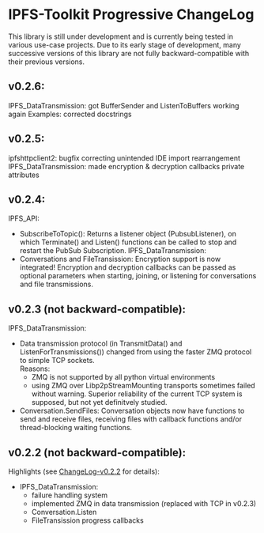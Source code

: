 # IPFS-Toolkit Progressive ChangeLog 
This library is still under development and is currently being tested in various use-case projects. Due to its early stage of development, many successive versions of this library are not fully backward-compatible with their previous versions.

## v0.2.6:
IPFS_DataTransmission: got BufferSender and ListenToBuffers working again
Examples: corrected docstrings

## v0.2.5:
ipfshttpclient2: bugfix correcting unintended IDE import rearrangement
IPFS_DataTransmission: made encryption & decryption callbacks private attributes 

## v0.2.4:
IPFS_API:
  - SubscribeToTopic(): Returns a listener object (PubsubListener), on which Terminate() and Listen() functions can be called to stop and restart the PubSub Subscription.
IPFS_DataTransmission:
  - Conversations and FileTransission: Encryption support is now integrated! Encryption and decryption callbacks can be passed as optional parameters when starting, joining, or listening for conversations and file transmissions.
## v0.2.3 (not backward-compatible):
IPFS_DataTransmission:
  - Data transmission protocol (in TransmitData() and ListenForTransmissions()) changed from using the faster ZMQ protocol to simple TCP sockets.  
  Reasons:
    - ZMQ is not supported by all python virtual environments
    - using ZMQ over Libp2pStreamMounting transports sometimes failed without warning. Superior reliability of the current TCP system is supposed, but not yet definitvely studied.
  - Conversation.SendFiles: Conversation objects now have functions to send and receive files, receiving files with callback functions and/or thread-blocking waiting functions.

## v0.2.2 (not backward-compatible):
Highlights (see [ChangeLog-v0.2.2](./ChangeLog-v0.2.2.md) for details):
  - IPFS_DataTransmission:
    - failure handling system
    - implemented ZMQ in data transmission (replaced with TCP in v0.2.3)
    - Conversation.Listen
    - FileTransission progress callbacks